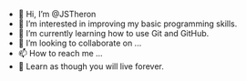 - 👋 Hi, I’m @JSTheron
- 👀 I’m interested in improving my basic programming skills.
- 🌱 I’m currently learning how to use Git and GitHub.
- 💞️ I’m looking to collaborate on ...
- 📫 How to reach me ...
- 🖖 Learn as though you will live forever.

<!---
JSTheron/JSTheron is a ✨ special ✨ repository because its `README.md` (this file) appears on your GitHub profile.
You can click the Preview link to take a look at your changes.
--->
